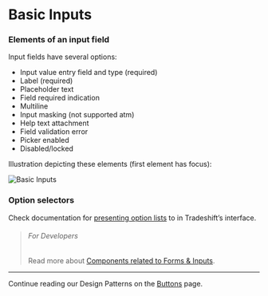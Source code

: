 # Basic Inputs

### Elements of an input field

Input fields have several options:

* Input value entry field and type (required)
* Label (required)
* Placeholder text
* Field required indication
* Multiline
* Input masking (not supported atm)
* Help text attachment
* Field validation error
* Picker enabled
* Disabled/locked

Illustration depicting these elements (first element has focus):

![Basic Inputs](assets/img/input-fields-cropped.gif)


### Option selectors

Check documentation for [presenting option lists](http://ui.tradeshift.com/#design/patterns/pickers.html) to in Tradeshift’s interface.


> ###### For Developers
> Read more about [Components related to Forms & Inputs](//ui.tradeshift.com/#components/forms/).

------------------------------------------------------------------------
Continue reading our Design Patterns on the [Buttons](//ui.tradeshift.com/#design/patterns/buttons.html) page.
